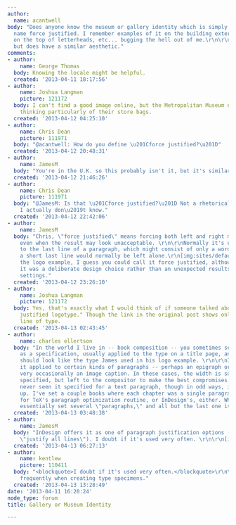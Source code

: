 ```yaml
---
author:
  name: acantwell
body: "Does anyone know the museum or gallery identity which is simply the gallery/museum
  name force justified. I remember examples of it on the building exterior and then
  on the top of letterheads, etc... bugging the hell out of me.\r\n\r\nIt's not http://www.stedelijk.nl
  but does have a similar aesthetic."
comments:
- author:
    name: George Thomas
  body: Knowing the locale might be helpful.
  created: '2013-04-11 18:17:56'
- author:
    name: Joshua Langman
    picture: 121172
  body: I can't find a good image online, but the Metropolitan Museum of Art. I'm
    thinking particularly of their store bags.
  created: '2013-04-12 04:25:10'
- author:
    name: Chris Dean
    picture: 111971
  body: "@acantwell: How do you define \u201Cforce justified?\u201D"
  created: '2013-04-12 20:48:31'
- author:
    name: JamesM
  body: "You're in the U.K. so this probably isn't it, but it's similar to your description.\r\n[img:sites/default/files/old-images/logo_6480.png]"
  created: '2013-04-12 21:46:26'
- author:
    name: Chris Dean
    picture: 111971
  body: "@JamesM: Is that \u201Cforce justified?\u201D Not a rhetorical question.
    I actually don\u2019t know."
  created: '2013-04-12 22:42:06'
- author:
    name: JamesM
  body: "Chris, \"force justified\" means forcing both left and right margins to align
    even when the result may look unacceptable. \r\n\r\nNormally it's used in reference
    to the last line of a paragraph, which might consist of only a word or two, and
    a short last line would normally be left alone.\r\n[img:sites/default/files/old-images/example2_4720.png]\r\n\r\nIn
    the logo example, I guess you could call it force justified, although obviously
    it was a deliberate design choice rather than an unexpected results of paragraph
    settings."
  created: '2013-04-12 23:26:10'
- author:
    name: Joshua Langman
    picture: 121172
  body: Yes, that's exactly what I would think of if someone talked about a "force
    justified logotype." Though the link in the original post shows only a single
    line of type.
  created: '2013-04-13 02:43:45'
- author:
    name: charles ellertson
  body: "In the world I live in -- book composition -- you sometimes see \"force justify\"
    as a specification, usually applied to the type on a title page, and meaning it
    should look like the type James used in his logo example. \r\n\r\nI've also seen
    it applied to certain kinds of paragraphs -- perhaps an epigraph or dedication,
    very occasionally an image caption. In these cases, the width is sometimes not
    specified, but left to the compositor to make the best compromises.\r\n\r\nI've
    never seen it specified for a text paragraph, though in odd ways, it can come
    up. I've set a couple books where each chapter was a single paragraph. Too long
    for TeX's paragraph optimization routine, or InDesign's, either. What you do is
    essentially set several \"paragraphs,\" and all but the last one is \"force justified.\""
  created: '2013-04-13 03:48:38'
- author:
    name: JamesM
  body: "InDesign offers it as one of paragraph justification options (they call it
    \"justify all lines\"). I doubt if it's used very often. \r\n\r\n[img:sites/default/files/old-images/force_6427.jpg]"
  created: '2013-04-13 06:27:13'
- author:
    name: kentlew
    picture: 110411
  body: "<blockquote>I doubt if it's used very often.</blockquote>\r\n\r\nI use force-justify
    frequently when creating type specimens."
  created: '2013-04-13 13:28:49'
date: '2013-04-11 16:20:24'
node_type: forum
title: Gallery or Museum Identity

---
```

